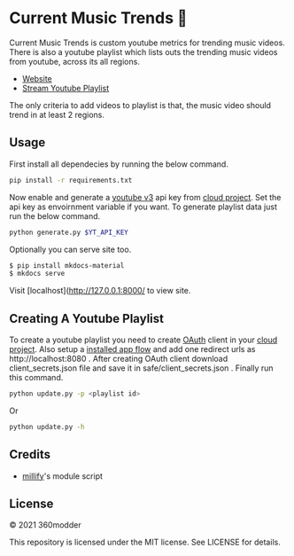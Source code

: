 # Current Music Trends 🎵

Current Music Trends is custom youtube metrics for trending music videos. There is also a youtube playlist which lists outs the trending music videos from youtube, across its all regions.

- [Website](https://360modder.github.io/current-music-trends/home)
- [Stream Youtube Playlist](https://www.youtube.com/playlist?list=PLQeIlACGt47P3nQEVGWmaU3669iw6q7mQ)

The only criteria to add videos to playlist is that, the music video should trend in at least 2 regions.

## Usage

First install all dependecies by running the below command.

```bash
pip install -r requirements.txt
```

Now enable and generate a [youtube v3](https://console.cloud.google.com/apis/library/youtube.googleapis.com) api key from [cloud project](https://console.cloud.google.com/). Set the api key as envoirnment variable if you want. To generate playlist data just run the below command.

```bash
python generate.py $YT_API_KEY
```

Optionally you can serve site too.

```bash
$ pip install mkdocs-material
$ mkdocs serve
```

Visit [localhost](http://127.0.0.1:8000/ to view site.

## Creating A Youtube Playlist

To create a youtube playlist you need to create [OAuth](https://developers.google.com/youtube/v3/guides/authentication) client in your [cloud project](https://console.cloud.google.com). Also setup a [installed app flow](https://developers.google.com/youtube/v3/guides/auth/installed-apps) and add one redirect urls as http://localhost:8080 . After creating OAuth client download client_secrets.json file and save it in safe/client_secrets.json . Finally run this command.

```bash
python update.py -p <playlist id>
```

Or

```bash
python update.py -h
```

## Credits

- [millify](https://github.com/azaitsev/millify)'s module script

## License

&copy; 2021 360modder

This repository is licensed under the MIT license. See LICENSE for details.
